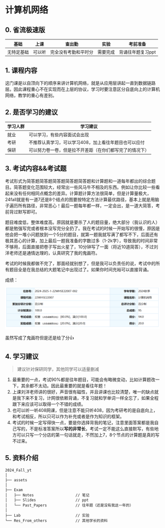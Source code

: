 # 计算机网络

## 0. 省流极速版

| 基础       | 上课   | 查出勤               | 实验     | 考前准备          |
| ---------- | ------ | -------------------- | -------- | ----------------- |
| 无特定基础 | 可以听 | 完全没有考勤和平时分 | 需要完成 | 背诵往年题复习ppt |

## 1. 课程内容

这门课是以自顶向下的顺序来讲计算机网络，就是从应用层讲起一直到数据链路层。因此课程重心不在实现而在上层的协议，学习时要注意区分自底向上的计算机网络，教学的重心有差别。

## 2. 是否学习的建议

| 学习人群 | 学习建议                                                 |
| -------- | -------------------------------------------------------- |
| 就业     | 可以学习，有些内容面试会出现                             |
| 考研     | 不推荐认真学习，可以学习408，加上看往年题目也可以应付    |
| 保研     | 可以努力卷一卷，但是拉不开差距（在你们都写完了的情况下） |

## 3. 考试内容&&考试题

考试形式为简答题简答题简答题简答题简答题和计算题和一道每年都出的综合题目。简答题变化范围较大，经常出一些风马牛不相及的东西。例如让你比较一些看起来没有任何相同点概念的差异。计算题计算方法很简单，但是计算量极大，24fall就是有一道7还是8个结点的图要按特定方法计算最优路径，基本上就是用脑子遍历所有路径，非常恶心！最后一题每年都一样，一定会出，是一道大简答，考前背过默写即可。

题目难度低，整体难度高。原因就是要杀了人的题目量，绝大部分（我认识的人）都是勉强写完或者根本没写完分全扔了。我在考试的时候一开始写的很慢，原因是他会把一堆小问题放到一个5分的题目，就第一题我就写满了都写不下，后面还有极其恶心的计算，加上最后一题我准备的字数过多（1-2k字），导致我的时间非常不够用，后面直接把卷子写出火星了，10分钟写了一面（将近10道简答），不过刘洋老师还是通情达理的，认真研究了我的鬼画符。

考试的时候我都做不完了，那面经就别想了，但是我可以负责任的说，考试中的所有题目全是在我总结的大题笔记中出现过了。如果你时间充裕可以直接背诵。

成绩：

![image-20250226170002504](./assets/image-20250226170002504.png)

虽然写成了鬼画符但是还是给了分👍

## 4. 学习建议

> 建议针对保研同学，其他同学可以适量删减

1. 最重要的一点，考试90%都是往年题目，可能会有略微变动，比如计算题改一下，其余都不太动。因此最重要的就是看往年题！
1. 上课刘洋老师讲的很好，声音很有磁性，并且讲课也比较清楚，唯一的缺点就是我下来不复习，计网很依赖背诵，不复习就和学单词一样全忘了，如果全程跟下来应该可以取得一个不错的成绩。
1. 也可以听一听408网课，但是注意不能只听408，因为考研考的是自底向上，和考试相反，所以只可以作为补充或者是作为知识的框架。
1. 考试的时候一定写得快一点，要是你选择背我的笔记，注意里面答案都是我自己写的，不是标准答案所以**写的非常长**，考试一定不能这么直接默写，有些地方可以只写一个分店的第一句话就走，不然加上7，8个节点的计算题是真的写不过来。

## 5. 资料介绍

```
2024_Fall_yt
│
├── assets
│
├── Exam
│   ├── Notes					// 笔记
│   ├── Slides 					// ppt
│   └── Past_Papers				// 往年题（还是没有我这一年的）
│
├── Lab							// 实验
└── Res_From_others 			// 其他学长的资料
```







